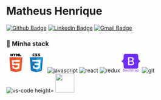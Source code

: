 <!--
**matheusmhq/matheusmhq** is a ✨ _special_ ✨ repository because its `README.md` (this file) appears on your GitHub profile.

Here are some ideas to get you started:

- 🔭 I’m currently working on ...
- 🌱 I’m currently learning ...
- 👯 I’m looking to collaborate on ...
- 🤔 I’m looking for help with ...
- 💬 Ask me about ...
- 📫 How to reach me: ...
- 😄 Pronouns: ...
- ⚡ Fun fact: ...
-->


<!--
**matheusmhq/matheusmhq** is a ✨ _special_ ✨ repository because its `README.md` (this file) appears on your GitHub profile.

Here are some ideas to get you started:

- 🔭 I’m currently working on ...
- 🌱 I’m currently learning ...
- 👯 I’m looking to collaborate on ...
- 🤔 I’m looking for help with ...
- 💬 Ask me about ...
- 📫 How to reach me: ...
- 😄 Pronouns: ...
- ⚡ Fun fact: ...
-->

# Matheus Henrique

[![Github Badge](https://img.shields.io/badge/-Github-000?style=flat-square&logo=Github&logoColor=white&link=https://github.com/matheusmhq)](https://github.com/matheusmhq)
[![Linkedin Badge](https://img.shields.io/badge/-LinkedIn-blue?style=flat-square&logo=Linkedin&logoColor=white&link=https://www.linkedin.com/in/matheus-henrique-7605b9167/)](https://www.linkedin.com/in/matheus-henrique-7605b9167/)
[![Gmail Badge](https://img.shields.io/badge/-Gmail-D14836?&style=flat-square&logo=Gmail&logoColor=white&link=mailto:mhqsoftware@gmail.com)](mailto:mhqsoftwareh@gmail.com)


### 🚀 Minha stack
<div class="row">
  <img src="https://raw.githubusercontent.com/devicons/devicon/ac557d6ff33ff370a5db99f97aeab35ea5c67fbd/icons/html5/html5-original-wordmark.svg" alt="html5" width="50" height="50"/>
  <img src="https://raw.githubusercontent.com/devicons/devicon/ac557d6ff33ff370a5db99f97aeab35ea5c67fbd/icons/css3/css3-original-wordmark.svg" alt="css3" width="50" height="50"/>
  <img src="https://img.icons8.com/color/48/000000/javascript.png" alt="javascript" width="50" height="50"/> 
  <img src="https://cdn.auth0.com/blog/react-js/react.png" alt="react" width='50' height='50'/>
  <img src="https://d33wubrfki0l68.cloudfront.net/97f337956b87f4589dbf68591f22f5f3dacf2736/55f2a/img/redux_white.svg" alt="redux" width='50' height='50'/>
  <img src="https://raw.githubusercontent.com/devicons/devicon/ac557d6ff33ff370a5db99f97aeab35ea5c67fbd/icons/bootstrap/bootstrap-plain-wordmark.svg" alt="bootstrap" width="50" height="50"/>
  <img src="https://img.icons8.com/color/48/000000/git.png" alt="git" width="50" height="50"/>
  <img src="https://cdn.svgporn.com/logos/visual-studio-code.svg" alt="vs-code height="50" width='50'>
  <img src="https://img.icons8.com/color/48/000000/adobe-xd.png" width='50' height='50'/>
</div>

